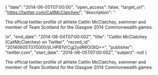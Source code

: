 {
  "date": "2014-06-05T07:00:00", 
  "open_access": false, 
  "target_url": "https://twitter.com/CaitMcClatchey/", 
  "description": "<p>The official twitter profile of athlete Caitlin McClatchey, swimmer and member of Team Scotland for the Glasgow 2014 Commonwealth games.</p>\n", 
  "end_date": "2014-08-04T07:00:00Z", 
  "title": "Caitlin McClatchey (CaitMcClatchey) on Twitter", 
  "record_id": "20140605T070000/jiLHP81V/Cgj2ydR6Ol3tQ==", 
  "publisher": "twitter.com", 
  "start_date": "2014-06-05T07:00:00Z", 
  "subject": null
}

<p>The official twitter profile of athlete Caitlin McClatchey, swimmer and member of Team Scotland for the Glasgow 2014 Commonwealth games.</p>
